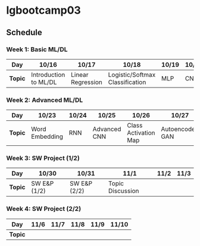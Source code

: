# lgbootcamp03

## Schedule

### Week 1: Basic ML/DL
|Day|10/16|10/17|10/18|10/19|10/20|
|---|---|---|---|---|---|
|**Topic**|Introduction to ML/DL|Linear Regression|Logistic/Softmax Classification|MLP|CNN|

### Week 2: Advanced ML/DL
|Day|10/23|10/24|10/25|10/26|10/27|
|---|---|---|---|---|---|
|**Topic**|Word Embedding|RNN|Advanced CNN|Class Activation Map|Autoencoder, GAN|

### Week 3: SW Project (1/2)
|Day|10/30|10/31|11/1|11/2|11/3|
|---|---|---|---|---|---|
|**Topic**|SW E&P (1/2)|SW E&P (2/2)|Topic Discussion|||

### Week 4: SW Project (2/2)
|Day|11/6|11/7|11/8|11/9|11/10|
|---|---|---|---|---|---|
|**Topic**||||||
